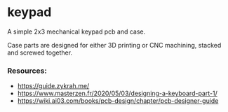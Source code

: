 # keypad      

A simple 2x3 mechanical keypad pcb and case.       

Case parts are designed for either 3D printing or CNC machining, stacked and screwed together.       

### Resources:
- https://guide.zykrah.me/
- https://www.masterzen.fr/2020/05/03/designing-a-keyboard-part-1/
- https://wiki.ai03.com/books/pcb-design/chapter/pcb-designer-guide

